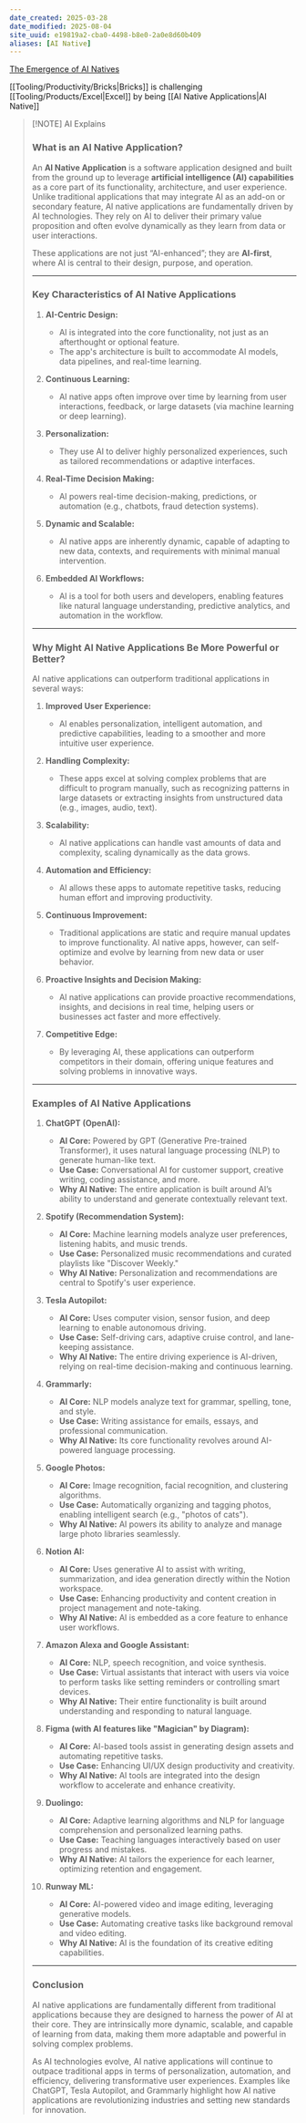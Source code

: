 ```yaml
---
date_created: 2025-03-28
date_modified: 2025-08-04
site_uuid: e19819a2-cba0-4498-b8e0-2a0e8d60b409
aliases: [AI Native]
---
```

[The Emergence of AI Natives](https://medium.com/@fabiolalli/the-emergence-of-ai-natives-ab85ff5aac5a)

[[Tooling/Productivity/Bricks|Bricks]] is challenging [[Tooling/Products/Excel|Excel]] by being [[AI Native Applications|AI Native]]
> [!NOTE] AI Explains
> ### **What is an AI Native Application?**
> 
> An **AI Native Application** is a software application designed and built from the ground up to leverage **artificial intelligence (AI) capabilities** as a core part of its functionality, architecture, and user experience. Unlike traditional applications that may integrate AI as an add-on or secondary feature, AI native applications are fundamentally driven by AI technologies. They rely on AI to deliver their primary value proposition and often evolve dynamically as they learn from data or user interactions.
> 
> These applications are not just “AI-enhanced”; they are **AI-first**, where AI is central to their design, purpose, and operation.
> 
> ---
> 
> ### **Key Characteristics of AI Native Applications**
> 
> 1. **AI-Centric Design:**
>     
>     - AI is integrated into the core functionality, not just as an afterthought or optional feature.
>     - The app's architecture is built to accommodate AI models, data pipelines, and real-time learning.
> 2. **Continuous Learning:**
>     
>     - AI native apps often improve over time by learning from user interactions, feedback, or large datasets (via machine learning or deep learning).
> 3. **Personalization:**
>     
>     - They use AI to deliver highly personalized experiences, such as tailored recommendations or adaptive interfaces.
> 4. **Real-Time Decision Making:**
>     
>     - AI powers real-time decision-making, predictions, or automation (e.g., chatbots, fraud detection systems).
> 5. **Dynamic and Scalable:**
>     
>     - AI native apps are inherently dynamic, capable of adapting to new data, contexts, and requirements with minimal manual intervention.
> 6. **Embedded AI Workflows:**
>     
>     - AI is a tool for both users and developers, enabling features like natural language understanding, predictive analytics, and automation in the workflow.
> 
> ---
> 
> ### **Why Might AI Native Applications Be More Powerful or Better?**
> 
> AI native applications can outperform traditional applications in several ways:
> 
> 1. **Improved User Experience:**
>     
>     - AI enables personalization, intelligent automation, and predictive capabilities, leading to a smoother and more intuitive user experience.
> 2. **Handling Complexity:**
>     
>     - These apps excel at solving complex problems that are difficult to program manually, such as recognizing patterns in large datasets or extracting insights from unstructured data (e.g., images, audio, text).
> 3. **Scalability:**
>     
>     - AI native applications can handle vast amounts of data and complexity, scaling dynamically as the data grows.
> 4. **Automation and Efficiency:**
>     
>     - AI allows these apps to automate repetitive tasks, reducing human effort and improving productivity.
> 5. **Continuous Improvement:**
>     
>     - Traditional applications are static and require manual updates to improve functionality. AI native apps, however, can self-optimize and evolve by learning from new data or user behavior.
> 6. **Proactive Insights and Decision Making:**
>     
>     - AI native applications can provide proactive recommendations, insights, and decisions in real time, helping users or businesses act faster and more effectively.
> 7. **Competitive Edge:**
>     
>     - By leveraging AI, these applications can outperform competitors in their domain, offering unique features and solving problems in innovative ways.
> 
> ---
> 
> ### **Examples of AI Native Applications**
> 
> 1. **ChatGPT (OpenAI):**
>     
>     - **AI Core:** Powered by GPT (Generative Pre-trained Transformer), it uses natural language processing (NLP) to generate human-like text.
>     - **Use Case:** Conversational AI for customer support, creative writing, coding assistance, and more.
>     - **Why AI Native:** The entire application is built around AI’s ability to understand and generate contextually relevant text.
> 2. **Spotify (Recommendation System):**
>     
>     - **AI Core:** Machine learning models analyze user preferences, listening habits, and music trends.
>     - **Use Case:** Personalized music recommendations and curated playlists like "Discover Weekly."
>     - **Why AI Native:** Personalization and recommendations are central to Spotify's user experience.
> 3. **Tesla Autopilot:**
>     
>     - **AI Core:** Uses computer vision, sensor fusion, and deep learning to enable autonomous driving.
>     - **Use Case:** Self-driving cars, adaptive cruise control, and lane-keeping assistance.
>     - **Why AI Native:** The entire driving experience is AI-driven, relying on real-time decision-making and continuous learning.
> 4. **Grammarly:**
>     
>     - **AI Core:** NLP models analyze text for grammar, spelling, tone, and style.
>     - **Use Case:** Writing assistance for emails, essays, and professional communication.
>     - **Why AI Native:** Its core functionality revolves around AI-powered language processing.
> 5. **Google Photos:**
>     
>     - **AI Core:** Image recognition, facial recognition, and clustering algorithms.
>     - **Use Case:** Automatically organizing and tagging photos, enabling intelligent search (e.g., "photos of cats").
>     - **Why AI Native:** AI powers its ability to analyze and manage large photo libraries seamlessly.
> 6. **Notion AI:**
>     
>     - **AI Core:** Uses generative AI to assist with writing, summarization, and idea generation directly within the Notion workspace.
>     - **Use Case:** Enhancing productivity and content creation in project management and note-taking.
>     - **Why AI Native:** AI is embedded as a core feature to enhance user workflows.
> 7. **Amazon Alexa and Google Assistant:**
>     
>     - **AI Core:** NLP, speech recognition, and voice synthesis.
>     - **Use Case:** Virtual assistants that interact with users via voice to perform tasks like setting reminders or controlling smart devices.
>     - **Why AI Native:** Their entire functionality is built around understanding and responding to natural language.
> 8. **Figma (with AI features like "Magician" by Diagram):**
>     
>     - **AI Core:** AI-based tools assist in generating design assets and automating repetitive tasks.
>     - **Use Case:** Enhancing UI/UX design productivity and creativity.
>     - **Why AI Native:** AI tools are integrated into the design workflow to accelerate and enhance creativity.
> 9. **Duolingo:**
>     
>     - **AI Core:** Adaptive learning algorithms and NLP for language comprehension and personalized learning paths.
>     - **Use Case:** Teaching languages interactively based on user progress and mistakes.
>     - **Why AI Native:** AI tailors the experience for each learner, optimizing retention and engagement.
> 10. **Runway ML:**
>     
>     - **AI Core:** AI-powered video and image editing, leveraging generative models.
>     - **Use Case:** Automating creative tasks like background removal and video editing.
>     - **Why AI Native:** AI is the foundation of its creative editing capabilities.
> 
> ---
> 
> ### **Conclusion**
> 
> AI native applications are fundamentally different from traditional applications because they are designed to harness the power of AI at their core. They are intrinsically more dynamic, scalable, and capable of learning from data, making them more adaptable and powerful in solving complex problems.
> 
> As AI technologies evolve, AI native applications will continue to outpace traditional apps in terms of personalization, automation, and efficiency, delivering transformative user experiences. Examples like ChatGPT, Tesla Autopilot, and Grammarly highlight how AI native applications are revolutionizing industries and setting new standards for innovation.